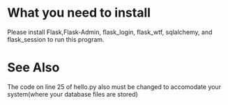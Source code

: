 # What you need to install
Please install Flask,Flask-Admin, flask_login, flask_wtf, sqlalchemy, and flask_session to run this program.

# See Also
The code on line 25 of hello.py also must be changed to accomodate your system(where your database files are stored)
